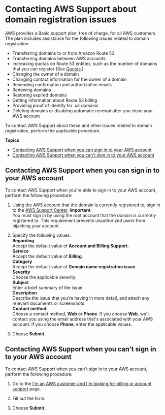# Contacting AWS Support about domain registration issues<a name="domain-contact-support"></a>

AWS provides a Basic support plan, free of charge, for all AWS customers\. The plan includes assistance for the following issues related to domain registration:
+ Transferring domains to or from Amazon Route 53
+ Transferring domains between AWS accounts
+ Increasing quotas on Route 53 entities, such as the number of domains that you can register \(See [Quotas](DNSLimitations.md)\.\)
+ Changing the owner of a domain
+ Changing contact information for the owner of a domain
+ Resending confirmation and authorization emails
+ Renewing domains
+ Restoring expired domains
+ Getting information about Route 53 billing
+ Providing proof of identity for \.uk domains
+ Deleting domains or disabling automatic renewal after you close your AWS account

To contact AWS Support about these and other issues related to domain registration, perform the applicable procedure\.

**Topics**
+ [Contacting AWS Support when you can sign in to your AWS account](#domain-contact-support-can-sign-in)
+ [Contacting AWS Support when you can't sign in to your AWS account](#domain-contact-support-cannot-sign-in)

## Contacting AWS Support when you can sign in to your AWS account<a name="domain-contact-support-can-sign-in"></a>

To contact AWS Support when you're able to sign in to your AWS account, perform the following procedure:<a name="domain-contact-support-can-sign-in-procedure"></a>

1. Using the AWS account that the domain is currently registered to, sign in to the [AWS Support Center](https://console.aws.amazon.com/support/home?region=us-east-1#/case/create?issueType=customer-service&serviceCode=billing&categoryCode=domain-name-registration-issue)\. 
**Important**  
You must sign in by using the root account that the domain is currently registered to\. This requirement prevents unauthorized users from hijacking your account\.

1. Specify the following values:  
**Regarding**  
Accept the default value of **Account and Billing Support**\.  
**Service**  
Accept the default value of **Billing**\.  
**Category**  
Accept the default value of **Domain name registration issue**\.  
**Severity**  
Choose the applicable severity\.  
**Subject**  
Enter a brief summary of the issue\.  
**Description**  
Describe the issue that you're having in more detail, and attach any relevant documents or screenshots\.  
**Contact method**  
Choose a contact method, **Web** or **Phone**\. If you choose **Web**, we'll contact you using the email address that's associated with your AWS account\. If you choose **Phone**, enter the applicable values\.

1. Choose **Submit**\.

## Contacting AWS Support when you can't sign in to your AWS account<a name="domain-contact-support-cannot-sign-in"></a>

To contact AWS Support when you can't sign in to your AWS account, perform the following procedure:<a name="domain-contact-support-can-sign-in-procedure"></a>

1. Go to the [I'm an AWS customer and I'm looking for billing or account support](https://pages.awscloud.com/contact-us-account-support.html) page\.

1. Fill out the form\.

1. Choose **Submit**\.